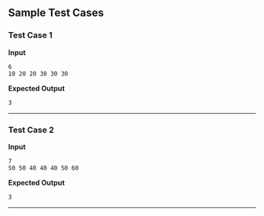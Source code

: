 ## Sample Test Cases

### Test Case 1

**Input**

```
6
10 20 20 30 30 30
```

**Expected Output**

```
3
```

---

### Test Case 2

**Input**

```
7
50 50 40 40 40 50 60
```

**Expected Output**

```
3
```

---